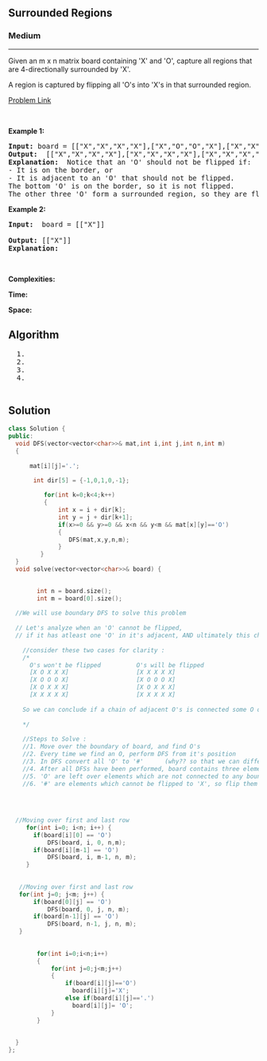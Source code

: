 <h2> Surrounded Regions </h2>
<h3> Medium </h3><hr>
<div><p>
  Given an m x n matrix board containing 'X' and 'O', capture all regions that are 4-directionally surrounded by 'X'.

A region is captured by flipping all 'O's into 'X's in that surrounded region.

</p>


[Problem Link](https://leetcode.com/problems/surrounded-regions/description/)

<p>&nbsp;</p>
<p><strong>Example 1:</strong></p>

      
 
<pre><strong>Input:</strong> board = [["X","X","X","X"],["X","O","O","X"],["X","X","O","X"],["X","O","X","X"]]
<strong>Output:</strong>  [["X","X","X","X"],["X","X","X","X"],["X","X","X","X"],["X","O","X","X"]]
<strong>Explanation:</strong>  Notice that an 'O' should not be flipped if:
- It is on the border, or
- It is adjacent to an 'O' that should not be flipped.
The bottom 'O' is on the border, so it is not flipped.
The other three 'O' form a surrounded region, so they are flipped.
</pre>

<p><strong>Example 2:</strong></p>

<pre><strong>Input:</strong>  board = [["X"]]
     
<strong>Output:</strong> [["X"]]
<strong>Explanation:</strong> 
</pre>

<p>&nbsp;</p>
<p><strong>Complexities:</strong></p>
<strong>Time:</strong> 
  
<strong>Space:</strong> 
  <h2> Algorithm </h2>
 <pre>
  1. 
  2.
  3. 
  4. 
  </pre>
  <h2> Solution </h2>
  
  ``` c++ 
 class Solution {
public:
    void DFS(vector<vector<char>>& mat,int i,int j,int n,int m)
    {
       
        mat[i][j]='.';

         int dir[5] = {-1,0,1,0,-1};
        
            for(int k=0;k<4;k++)
            {
                int x = i + dir[k];
                int y = j + dir[k+1];
                if(x>=0 && y>=0 && x<n && y<m && mat[x][y]=='O')
                {  
                   DFS(mat,x,y,n,m);
                } 
           } 
    }
    void solve(vector<vector<char>>& board) {  
         

          int n = board.size();
          int m = board[0].size();
         
    //We will use boundary DFS to solve this problem
        
    // Let's analyze when an 'O' cannot be flipped,
    // if it has atleast one 'O' in it's adjacent, AND ultimately this chain of adjacent 'O's is connected to some 'O' which lies on boundary of board
        
      //consider these two cases for clarity :
      /*
        O's won't be flipped          O's will be flipped
        [X O X X X]                   [X X X X X]     
        [X O O O X]                   [X O O O X]
        [X O X X X]                   [X O X X X] 
        [X X X X X]                   [X X X X X]
      
      So we can conclude if a chain of adjacent O's is connected some O on boundary then they cannot be flipped
      
      */
        
      //Steps to Solve :
      //1. Move over the boundary of board, and find O's 
      //2. Every time we find an O, perform DFS from it's position
      //3. In DFS convert all 'O' to '#'      (why?? so that we can differentiate which 'O' can be flipped and which cannot be)   
      //4. After all DFSs have been performed, board contains three elements,#,O and X
      //5. 'O' are left over elements which are not connected to any boundary O, so flip them to 'X'
      //6. '#' are elements which cannot be flipped to 'X', so flip them back to 'O'
      
        
  
          
    //Moving over first and last row         
       for(int i=0; i<n; i++) {
         if(board[i][0] == 'O')
             DFS(board, i, 0, n,m);
         if(board[i][m-1] == 'O')
             DFS(board, i, m-1, n, m);
       }
        
        
     //Moving over first and last row   
     for(int j=0; j<m; j++) {
         if(board[0][j] == 'O')
             DFS(board, 0, j, n, m);
         if(board[n-1][j] == 'O')
             DFS(board, n-1, j, n, m);
     }
        
          
          for(int i=0;i<n;i++)
          {
              for(int j=0;j<m;j++)
              {  
                  if(board[i][j]=='O')
                    board[i][j]='X';
                  else if(board[i][j]=='.')
                    board[i][j]= 'O';  
              }
          }
         
          
    }
};
  ```
</div>

